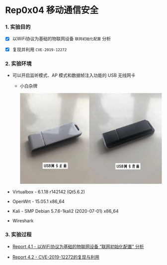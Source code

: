 # Rep0x04 移动通信安全

### 1. 实验目的

- [x] 以WiFi协议为基础的物联网设备 `联网初始化配置` 分析

- [x] 复现并利用 `CVE-2019-12272`

### 2. 实验环境

- 可以开启监听模式、AP 模式和数据帧注入功能的 USB 无线网卡

    - 小白杂牌

        ![img](img/usb.jpg)

- Virtualbox - 6.1.18 r142142 (Qt5.6.2)

- OpenWrt - 15.05.1 x86_64

- Kali - SMP Debian 5.7.6-1kali2 (2020-07-01) x86_64

- Wireshark

### 3. 实验过程

- [Report 4.1 - 以WiFi协议为基础的物联网设备 “联网初始化配置” 分析](./report/report0x01.md)

- [Report 4.2 - CVE-2019-12272的复现与利用](./report/report0x02.md)